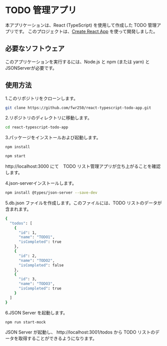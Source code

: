 # TODO 管理アプリ
本アプリケーションは、React (TypeScript) を使用して作成した TODO 管理アプリです。
このプロジェクトは、[Create React App](https://github.com/facebook/create-react-app)
を使って開発しました。

## 必要なソフトウェア
このアプリケーションを実行するには、Node.js と npm (または yarn) と
JSONServerが必要です。

## 使用方法
1.このリポジトリをクローンします。
```bash
git clone https://github.com/fwr250/react-typescript-todo-app.git
```

2.リポジトリのディレクトリに移動します。
```bash
cd react-typescript-todo-app
```

3.パッケージをインストールおよび起動します。
```bash
npm install
 ```
 ```bash
npm start
```
http://localhost:3000 にて　TODO リスト管理アプリが立ち上がることを確認します。

4.json-serverインストールします。
```bash
npm install @types/json-server --save-dev
```

5.db.json ファイルを作成します。このファイルには、TODO リストのデータが含まれます。
```bash
{
  "todos": [
    {
      "id": 1,
      "name": "TODO1",
      "isCompleted": true
    },
    {
      "id": 2,
      "name": "TODO2",
      "isCompleted": false
    },
    {
      "id": 3,
      "name": "TODO3",
      "isCompleted": true
    }
  ]
}
```

6.JSON Server を起動します。

```bash
npm run start-mock
```
JSON Server が起動し、 http://localhost:3001/todos から TODO リストのデータを取得することができるようになります。
